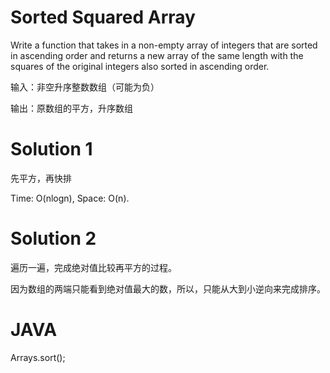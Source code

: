 # Sorted Squared Array
Write a function that takes in a non-empty array of integers that are sorted in ascending order 
and returns a new array of the same length with the squares of the original integers also sorted in ascending order.

输入：非空升序整数数组（可能为负）

输出：原数组的平方，升序数组

# Solution 1
先平方，再快排

Time: O(nlogn), Space: O(n).

# Solution 2
遍历一遍，完成绝对值比较再平方的过程。

因为数组的两端只能看到绝对值最大的数，所以，只能从大到小逆向来完成排序。

# JAVA
Arrays.sort();
